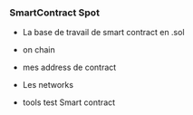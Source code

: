 ### SmartContract Spot

- La base de travail de smart contract en .sol

- on chain 

- mes address de contract

- Les networks 

- tools test Smart contract
